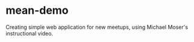 # mean-demo
Creating simple web application for new meetups, using Michael Moser's instructional video.
